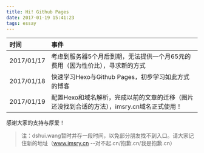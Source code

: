 ```yaml
---
title: Hi! Github Pages
date: 2017-01-19 15:41:23
tags: essay
---
```


|时间|事件|
|:--|:--|
|2017/01/17|考虑到服务器5个月后到期，无法提供一个月65元的费用（因为性价比），寻求新的方式|
|2017/01/18|快速学习Hexo与Github Pages，初步学习如此方式的博客|
|2017/01/19|配置Hexo和域名解析，完成以前的文章的迁移（图片还没找到合适的方法），imsry.cn域名正式使用！

感谢大家的支持与厚爱！

> 注：dshui.wang暂时并存一段时间，以免部分朋友找不到入口。请大家记住新的地址（www.imsry.cn --对不起.cn/抱歉.cn/我是抱歉.cn）
